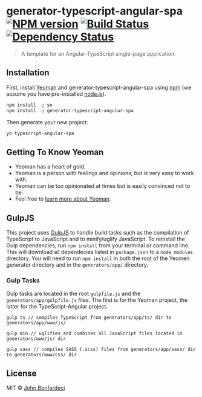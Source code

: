 # generator-typescript-angular-spa [![NPM version][npm-image]][npm-url] [![Build Status][travis-image]][travis-url] [![Dependency Status][daviddm-image]][daviddm-url]
> A template for an Angular-TypeScript single-page application.

## Installation

First, install [Yeoman](http://yeoman.io) and generator-typescript-angular-spa using [npm](https://www.npmjs.com/) (we assume you have pre-installed [node.js](https://nodejs.org/)).

```bash
npm install -g yo
npm install -g generator-typescript-angular-spa
```

Then generate your new project:

```bash
yo typescript-angular-spa
```

## Getting To Know Yeoman

 * Yeoman has a heart of gold.
 * Yeoman is a person with feelings and opinions, but is very easy to work with.
 * Yeoman can be too opinionated at times but is easily convinced not to be.
 * Feel free to [learn more about Yeoman](http://yeoman.io/).

## GulpJS
This project uses [GulpJS](https://gulpjs.com) to handle build tasks such as the compilation of TypeScript to JavaScript and to minify/uglify JavaScript.
To reinstall the Gulp dependencies, run `npm install` from your terminal or command line. This will download all dependecies listed in `package.json` to a `node_modules` directory. 
You will need to run `npm install` in both the root of the Yeomen generator directory and in the `generators/app/` directory.

### Gulp Tasks
Gulp tasks are located in the root `gulpfile.js` and the `generators/app/gulpfile.js` files. The first is for the Yeoman project, the latter for the TypeScript-Angular project.
```
gulp ts // compiles TypeScript from generators/app/ts/ dir to generators/app/www/js/

gulp min // uglifies and combines all JavaScript files located in generators/www/js/ dir

gulp sass // compiles SASS (.scss) files from generators/app/sass/ dir to generators/www/css/ dir
``` 

## License

MIT © [John Bonfardeci](https://github.com/jbonfardeci)


[npm-image]: https://badge.fury.io/js/generator-typescript-angular-spa.svg
[npm-url]: https://npmjs.org/package/generator-typescript-angular-spa
[travis-image]: https://travis-ci.org/jbonfardeci/generator-typescript-angular-spa.svg?branch=master
[travis-url]: https://travis-ci.org/jbonfardeci/generator-typescript-angular-spa
[daviddm-image]: https://david-dm.org/jbonfardeci/generator-typescript-angular-spa.svg?theme=shields.io
[daviddm-url]: https://david-dm.org/jbonfardeci/generator-typescript-angular-spa
